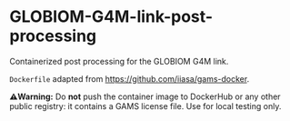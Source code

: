 # GLOBIOM-G4M-link-post-processing

Containerized post processing for the GLOBIOM G4M link.

`Dockerfile` adapted from https://github.com/iiasa/gams-docker.

**⚠️Warning:** Do **not** push the container image to DockerHub or any other public registry: it contains a GAMS license file. Use for local testing only.
